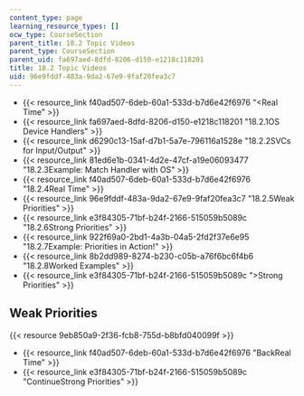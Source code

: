 ```yaml
---
content_type: page
learning_resource_types: []
ocw_type: CourseSection
parent_title: 18.2 Topic Videos
parent_type: CourseSection
parent_uid: fa697aed-8dfd-8206-d150-e1218c118201
title: 18.2 Topic Videos
uid: 96e9fddf-483a-9da2-67e9-9faf20fea3c7
---
```


*   {{< resource_link f40ad507-6deb-60a1-533d-b7d6e42f6976 "\<Real Time" >}}
*   {{< resource_link fa697aed-8dfd-8206-d150-e1218c118201 "18.2.1OS Device Handlers" >}}
*   {{< resource_link d6290c13-15af-d7b1-5a7e-796116a1528e "18.2.2SVCs for Input/Output" >}}
*   {{< resource_link 81ed6e1b-0341-4d2e-47cf-a19e06093477 "18.2.3Example: Match Handler with OS" >}}
*   {{< resource_link f40ad507-6deb-60a1-533d-b7d6e42f6976 "18.2.4Real Time" >}}
*   {{< resource_link 96e9fddf-483a-9da2-67e9-9faf20fea3c7 "18.2.5Weak Priorities" >}}
*   {{< resource_link e3f84305-71bf-b24f-2166-515059b5089c "18.2.6Strong Priorities" >}}
*   {{< resource_link 922f69a0-2bd1-4a3b-04a5-2fd2f37e6e95 "18.2.7Example: Priorities in Action!" >}}
*   {{< resource_link 8b2dd989-8274-b230-c05b-a76f6bc6f4b6 "18.2.8Worked Examples" >}}
*   {{< resource_link e3f84305-71bf-b24f-2166-515059b5089c "\>Strong Priorities" >}}

Weak Priorities
---------------

{{< resource 9eb850a9-2f36-fcb8-755d-b8bfd040099f >}}

*   {{< resource_link f40ad507-6deb-60a1-533d-b7d6e42f6976 "BackReal Time" >}}
*   {{< resource_link e3f84305-71bf-b24f-2166-515059b5089c "ContinueStrong Priorities" >}}
